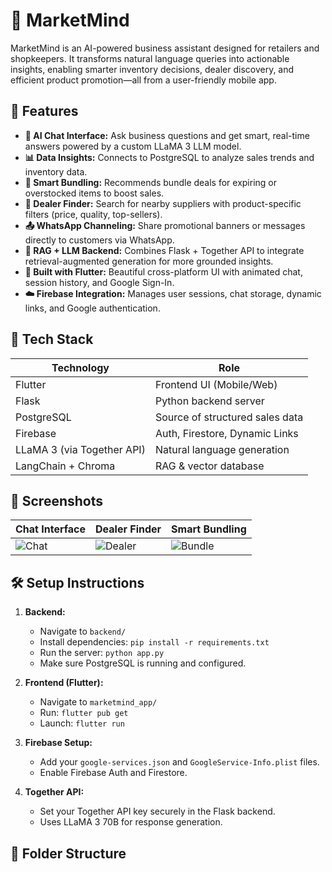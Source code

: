 # 🧠 MarketMind

MarketMind is an AI-powered business assistant designed for retailers and shopkeepers. It transforms natural language queries into actionable insights, enabling smarter inventory decisions, dealer discovery, and efficient product promotion—all from a user-friendly mobile app.

## 🚀 Features

- **🧾 AI Chat Interface:** Ask business questions and get smart, real-time answers powered by a custom LLaMA 3 LLM model.
- **📊 Data Insights:** Connects to PostgreSQL to analyze sales trends and inventory data.
- **🛒 Smart Bundling:** Recommends bundle deals for expiring or overstocked items to boost sales.
- **📍 Dealer Finder:** Search for nearby suppliers with product-specific filters (price, quality, top-sellers).
- **📤 WhatsApp Channeling:** Share promotional banners or messages directly to customers via WhatsApp.
- **🧠 RAG + LLM Backend:** Combines Flask + Together API to integrate retrieval-augmented generation for more grounded insights.
- **📱 Built with Flutter:** Beautiful cross-platform UI with animated chat, session history, and Google Sign-In.
- **☁️ Firebase Integration:** Manages user sessions, chat storage, dynamic links, and Google authentication.

## 🧩 Tech Stack

| Technology       | Role                          |
|------------------|-------------------------------|
| Flutter          | Frontend UI (Mobile/Web)      |
| Flask            | Python backend server         |
| PostgreSQL       | Source of structured sales data |
| Firebase         | Auth, Firestore, Dynamic Links |
| LLaMA 3 (via Together API) | Natural language generation |
| LangChain + Chroma | RAG & vector database         |

## 📸 Screenshots

| Chat Interface | Dealer Finder | Smart Bundling |
|----------------|----------------|----------------|
| ![Chat](![chat](https://github.com/user-attachments/assets/adea6f2b-1768-41f9-b14f-12d4e05d6676)) | ![Dealer](screenshots/dealer.png) | ![Bundle](screenshots/bundle.png) |

## 🛠️ Setup Instructions

1. **Backend:**
   - Navigate to `backend/`
   - Install dependencies: `pip install -r requirements.txt`
   - Run the server: `python app.py`
   - Make sure PostgreSQL is running and configured.

2. **Frontend (Flutter):**
   - Navigate to `marketmind_app/`
   - Run: `flutter pub get`
   - Launch: `flutter run`

3. **Firebase Setup:**
   - Add your `google-services.json` and `GoogleService-Info.plist` files.
   - Enable Firebase Auth and Firestore.

4. **Together API:**
   - Set your Together API key securely in the Flask backend.
   - Uses LLaMA 3 70B for response generation.

## 📂 Folder Structure

